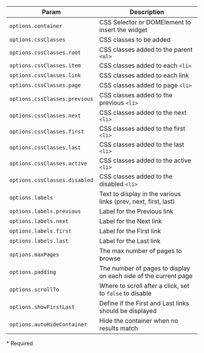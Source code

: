 | Param | Description |
| --- | --- |
|  <span class='attr-required'>`options.container`</span> | CSS Selector or DOMElement to insert the widget |
|  <span class='attr-optional'>`options.cssClasses`</span> | CSS classes to be added |
|  <span class='attr-optional'>`options.cssClasses.root`</span> | CSS classes added to the parent `<ul>` |
|  <span class='attr-optional'>`options.cssClasses.item`</span> | CSS classes added to each `<li>` |
|  <span class='attr-optional'>`options.cssClasses.link`</span> | CSS classes added to each link |
|  <span class='attr-optional'>`options.cssClasses.page`</span> | CSS classes added to page `<li>` |
|  <span class='attr-optional'>`options.cssClasses.previous`</span> | CSS classes added to the previous `<li>` |
|  <span class='attr-optional'>`options.cssClasses.next`</span> | CSS classes added to the next `<li>` |
|  <span class='attr-optional'>`options.cssClasses.first`</span> | CSS classes added to the first `<li>` |
|  <span class='attr-optional'>`options.cssClasses.last`</span> | CSS classes added to the last `<li>` |
|  <span class='attr-optional'>`options.cssClasses.active`</span> | CSS classes added to the active `<li>` |
|  <span class='attr-optional'>`options.cssClasses.disabled`</span> | CSS classes added to the disabled `<li>` |
|  <span class='attr-optional'>`options.labels`</span> | Text to display in the various links (prev, next, first, last) |
|  <span class='attr-optional'>`options.labels.previous`</span> | Label for the Previous link |
|  <span class='attr-optional'>`options.labels.next`</span> | Label for the Next link |
|  <span class='attr-optional'>`options.labels.first`</span> | Label for the First link |
|  <span class='attr-optional'>`options.labels.last`</span> | Label for the Last link |
|  <span class='attr-optional'>`options.maxPages`</span> | The max number of pages to browse |
|  <span class='attr-optional'>`options.padding`</span> | The number of pages to display on each side of the current page |
|  <span class='attr-optional'>`options.scrollTo`</span> | Where to scroll after a click, set to `false` to disable |
|  <span class='attr-optional'>`options.showFirstLast`</span> | Define if the First and Last links should be displayed |
|  <span class='attr-optional'>`options.autoHideContainer`</span> | Hide the container when no results match |

<p class="attr-legend">* <span>Required</span></p>
